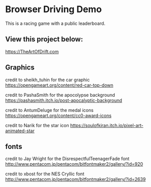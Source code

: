 # Browser Driving Demo
This is a racing game with a public leaderboard.

## View this project below:
https://TheArtOfDrift.com

## Graphics

credit to sheikh_tuhin for the car graphic
https://opengameart.org/content/red-car-top-down

credit to PashaSmith for the apocolypse background
https://pashasmith.itch.io/post-apocalyptic-background

credit to AntumDeluge for the medal icons
https://opengameart.org/content/cc0-award-icons

credit to Narik for the star icon
https://soulofkiran.itch.io/pixel-art-animated-star 

## fonts

credit to Jay Wright for the DisrespectfulTeenagerFade font
http://www.pentacom.jp/pentacom/bitfontmaker2/gallery/?id=920

credit to xbost for the NES Cryllic font
http://www.pentacom.jp/pentacom/bitfontmaker2/gallery/?id=2639



